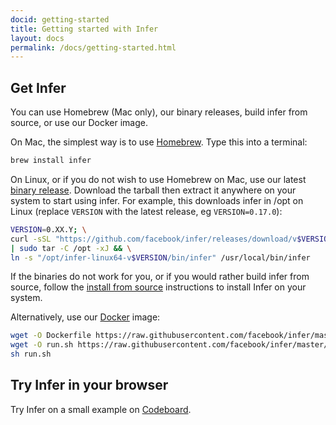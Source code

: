 ```yaml
---
docid: getting-started
title: Getting started with Infer
layout: docs
permalink: /docs/getting-started.html
---
```


## Get Infer

You can use Homebrew (Mac only), our binary releases, build infer from
source, or use our Docker image.

On Mac, the simplest way is to use [Homebrew](http://brew.sh/). Type this into a terminal:

```sh
brew install infer
```

On Linux, or if you do not wish to use Homebrew on Mac, use our
latest [binary
release](https://github.com/facebook/infer/releases/latest). Download
the tarball then extract it anywhere on your system to start using
infer. For example, this downloads infer in /opt on Linux (replace
`VERSION` with the latest release, eg `VERSION=0.17.0`):

```sh
VERSION=0.XX.Y; \
curl -sSL "https://github.com/facebook/infer/releases/download/v$VERSION/infer-linux64-v$VERSION.tar.xz" \
| sudo tar -C /opt -xJ && \
ln -s "/opt/infer-linux64-v$VERSION/bin/infer" /usr/local/bin/infer
```

If the binaries do not work for you, or if you would rather build
infer from source, follow the [install from
source](https://github.com/facebook/infer/blob/master/INSTALL.md#install-infer-from-source)
instructions to install Infer on your system.

Alternatively, use our
[Docker](https://docs.docker.com/engine/installation/) image:

```sh
wget -O Dockerfile https://raw.githubusercontent.com/facebook/infer/master/docker/0.14.0/Dockerfile
wget -O run.sh https://raw.githubusercontent.com/facebook/infer/master/docker/0.14.0/run.sh
sh run.sh
```

## Try Infer in your browser

Try Infer on a small example on [Codeboard](https://codeboard.io/projects/11587?view=2.1-21.0-22.0).
